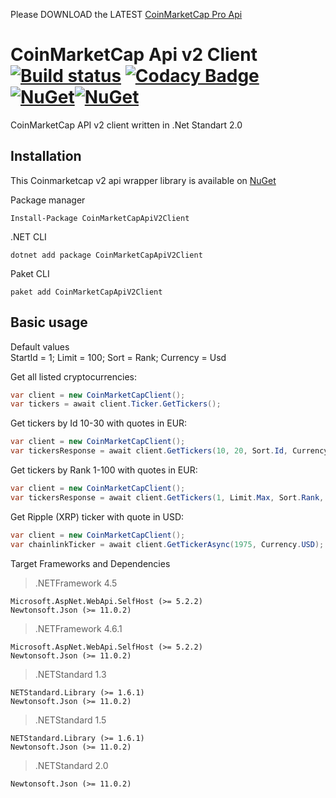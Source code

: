 Please DOWNLOAD the LATEST [CoinMarketCap Pro Api](https://www.nuget.org/packages/CoinMarketCapProApi) 

# CoinMarketCap Api v2 Client [![Build status](https://ci.appveyor.com/api/projects/status/5b1vscy74feuungw?svg=true)](https://ci.appveyor.com/project/tosunthex/coinmarketcap-api) [![Codacy Badge](https://api.codacy.com/project/badge/Grade/3f5cd54efbf149f19c25399a4dc9abc4)](https://www.codacy.com/project/tosunthex/CoinMarketCap-Api/dashboard?utm_source=github.com&amp;utm_medium=referral&amp;utm_content=tosunthex/CoinMarketCap-Api&amp;utm_campaign=Badge_Grade_Dashboard) [![NuGet](https://img.shields.io/nuget/v/CoinMarketCapApiV2Client.svg)](https://www.nuget.org/packages/CoinMarketCapApiV2Client/)[![NuGet](https://img.shields.io/nuget/dt/CoinMarketCapApiV2Client.svg)](https://www.nuget.org/packages/CoinMarketCapApiV2Client/)

CoinMarketCap API v2 client written in .Net Standart 2.0

## Installation
This Coinmarketcap v2 api wrapper library is available on [NuGet](https://www.nuget.org/packages/CoinMarketCapApiV2Client/)

Package manager
````
Install-Package CoinMarketCapApiV2Client
````
.NET CLI
````
dotnet add package CoinMarketCapApiV2Client
````
Paket CLI
````
paket add CoinMarketCapApiV2Client
````

## Basic usage
Default values<br>
StartId = 1; Limit = 100; Sort = Rank; Currency = Usd

Get all listed cryptocurrencies:
```cs
var client = new CoinMarketCapClient();
var tickers = await client.Ticker.GetTickers();
```

Get tickers by Id 10-30 with quotes in EUR:
```cs
var client = new CoinMarketCapClient();
var tickersResponse = await client.GetTickers(10, 20, Sort.Id, Currency.Eur);
```
Get tickers by Rank 1-100 with quotes in EUR:
```cs
var client = new CoinMarketCapClient();
var tickersResponse = await client.GetTickers(1, Limit.Max, Sort.Rank, Currency.Eur);
```

Get Ripple (XRP) ticker with quote in USD:
```cs
var client = new CoinMarketCapClient();
var chainlinkTicker = await client.GetTickerAsync(1975, Currency.USD);
```

Target Frameworks and Dependencies
> .NETFramework 4.5
```
Microsoft.AspNet.WebApi.SelfHost (>= 5.2.2)
Newtonsoft.Json (>= 11.0.2)
```

>.NETFramework 4.6.1
```
Microsoft.AspNet.WebApi.SelfHost (>= 5.2.2)
Newtonsoft.Json (>= 11.0.2)
```

>.NETStandard 1.3
```
NETStandard.Library (>= 1.6.1)
Newtonsoft.Json (>= 11.0.2)
```

>.NETStandard 1.5
```
NETStandard.Library (>= 1.6.1)
Newtonsoft.Json (>= 11.0.2)
```

>.NETStandard 2.0
```
Newtonsoft.Json (>= 11.0.2)
```
